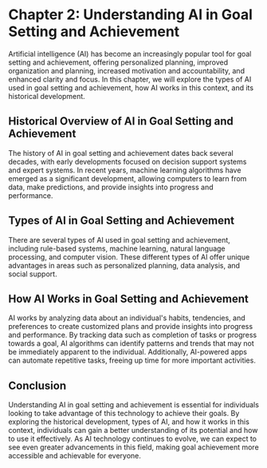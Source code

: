 Chapter 2: Understanding AI in Goal Setting and Achievement
===========================================================

Artificial intelligence (AI) has become an increasingly popular tool for goal setting and achievement, offering personalized planning, improved organization and planning, increased motivation and accountability, and enhanced clarity and focus. In this chapter, we will explore the types of AI used in goal setting and achievement, how AI works in this context, and its historical development.

Historical Overview of AI in Goal Setting and Achievement
---------------------------------------------------------

The history of AI in goal setting and achievement dates back several decades, with early developments focused on decision support systems and expert systems. In recent years, machine learning algorithms have emerged as a significant development, allowing computers to learn from data, make predictions, and provide insights into progress and performance.

Types of AI in Goal Setting and Achievement
-------------------------------------------

There are several types of AI used in goal setting and achievement, including rule-based systems, machine learning, natural language processing, and computer vision. These different types of AI offer unique advantages in areas such as personalized planning, data analysis, and social support.

How AI Works in Goal Setting and Achievement
--------------------------------------------

AI works by analyzing data about an individual's habits, tendencies, and preferences to create customized plans and provide insights into progress and performance. By tracking data such as completion of tasks or progress towards a goal, AI algorithms can identify patterns and trends that may not be immediately apparent to the individual. Additionally, AI-powered apps can automate repetitive tasks, freeing up time for more important activities.

Conclusion
----------

Understanding AI in goal setting and achievement is essential for individuals looking to take advantage of this technology to achieve their goals. By exploring the historical development, types of AI, and how it works in this context, individuals can gain a better understanding of its potential and how to use it effectively. As AI technology continues to evolve, we can expect to see even greater advancements in this field, making goal achievement more accessible and achievable for everyone.


